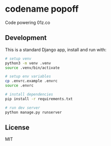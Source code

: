 # codename popoff

Code powering 01z.co

## Development

This is a standard Django app, install and run with:

```sh
# setup venv
python3 -m venv .venv
source .venv/bin/activate

# setup env variables
cp .envrc.example .envrc
source .envrc

# install dependencies
pip install -r requirements.txt

# run dev server
python manage.py runserver
```

## License

MIT
